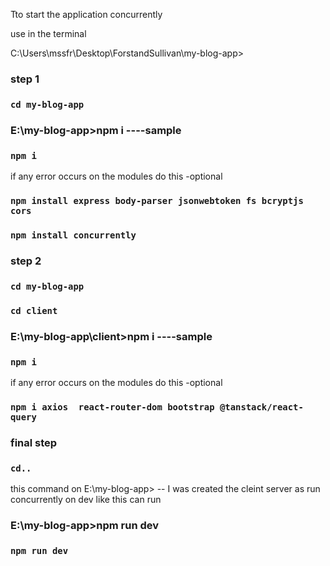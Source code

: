Tto start the application concurrently 

use in the terminal 

C:\Users\mssfr\Desktop\ForstandSullivan\my-blog-app> 



### step 1

### `cd my-blog-app`
### E:\my-blog-app>npm i   ----sample
### `npm i `

if any error occurs on the modules do this -optional 

### `npm install express body-parser jsonwebtoken fs bcryptjs cors`
###    `npm install concurrently`


### step 2 
### `cd my-blog-app`
### `cd client`
### E:\my-blog-app\client>npm i   ----sample
### `npm i ` 

if any error occurs on the modules do this -optional
### `npm i axios  react-router-dom bootstrap @tanstack/react-query`

### final step 
### `cd..`


this  command on 
E:\my-blog-app>  -- I was created the cleint server as run concurrently on dev 
like this  can run 
### E:\my-blog-app>npm run dev 

### `npm run dev`